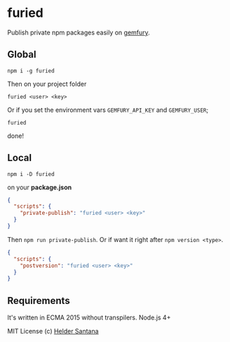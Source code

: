 # furied
Publish private npm packages easily on [gemfury](http://fury.io).

## Global

```shell
npm i -g furied
```

Then on your project folder

```shell
furied <user> <key>
```

Or if you set the environment vars `GEMFURY_API_KEY` and `GEMFURY_USER`;

```shell
furied
```

done!

## Local
`npm i -D furied`

on your **package.json**

```json
{
  "scripts": {
    "private-publish": "furied <user> <key>"
  }
}
```

Then `npm run private-publish`. Or if want it right after `npm version <type>`.

```json
{
  "scripts": {
    "postversion": "furied <user> <key>"
  }
}
```

## Requirements
It's written in ECMA 2015 without transpilers. Node.js 4+

MIT License
(c) [Helder Santana](http://heldr.com)
